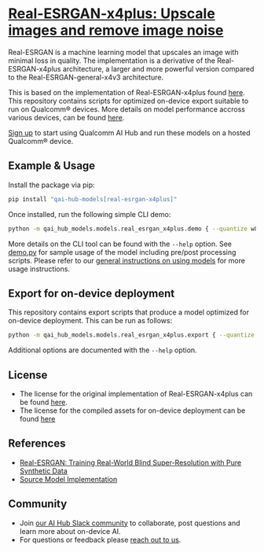 # [Real-ESRGAN-x4plus: Upscale images and remove image noise](https://aihub.qualcomm.com/models/real_esrgan_x4plus)

Real-ESRGAN is a machine learning model that upscales an image with minimal loss in quality. The implementation is a derivative of the Real-ESRGAN-x4plus architecture, a larger and more powerful version compared to the Real-ESRGAN-general-x4v3 architecture.

This is based on the implementation of Real-ESRGAN-x4plus found [here](https://github.com/xinntao/Real-ESRGAN). This repository contains scripts for optimized on-device
export suitable to run on Qualcomm® devices. More details on model performance
accross various devices, can be found [here](https://aihub.qualcomm.com/models/real_esrgan_x4plus).

[Sign up](https://myaccount.qualcomm.com/signup) to start using Qualcomm AI Hub and run these models on a hosted Qualcomm® device.




## Example & Usage

Install the package via pip:
```bash
pip install "qai-hub-models[real-esrgan-x4plus]"
```


Once installed, run the following simple CLI demo:

```bash
python -m qai_hub_models.models.real_esrgan_x4plus.demo { --quantize w8a8 }
```
More details on the CLI tool can be found with the `--help` option. See
[demo.py](demo.py) for sample usage of the model including pre/post processing
scripts. Please refer to our [general instructions on using
models](../../../#getting-started) for more usage instructions.

## Export for on-device deployment

This repository contains export scripts that produce a model optimized for
on-device deployment. This can be run as follows:

```bash
python -m qai_hub_models.models.real_esrgan_x4plus.export { --quantize w8a8 }
```
Additional options are documented with the `--help` option.


## License
* The license for the original implementation of Real-ESRGAN-x4plus can be found
  [here](https://github.com/xinntao/Real-ESRGAN/blob/master/LICENSE).
* The license for the compiled assets for on-device deployment can be found [here](https://qaihub-public-assets.s3.us-west-2.amazonaws.com/qai-hub-models/Qualcomm+AI+Hub+Proprietary+License.pdf)


## References
* [Real-ESRGAN: Training Real-World Blind Super-Resolution with Pure Synthetic Data](https://arxiv.org/abs/2107.10833)
* [Source Model Implementation](https://github.com/xinntao/Real-ESRGAN)



## Community
* Join [our AI Hub Slack community](https://aihub.qualcomm.com/community/slack) to collaborate, post questions and learn more about on-device AI.
* For questions or feedback please [reach out to us](mailto:ai-hub-support@qti.qualcomm.com).
